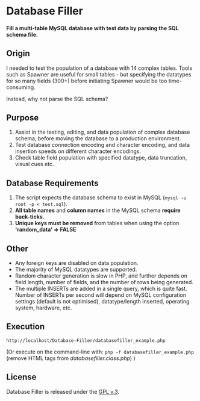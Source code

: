 
# Database Filler

####  Fill a multi-table MySQL database with test data by parsing the SQL schema file.


## Origin

I needed to test the population of a database with 14 complex tables. Tools such as Spawner are useful for small tables - but specifying the datatypes for so many fields (300+) before initiating Spawner would be too time-consuming.

Instead, why not parse the SQL schema?


## Purpose

1. Assist in the testing, editing, and data population of complex database schema, before moving the database to a production environment.
2. Test database connection encoding and character encoding, and data insertion speeds on different character encodings.
3. Check table field population with specified datatype, data truncation, visual cues etc.


## Database Requirements

1. The script expects the database schema to exist in MySQL (`mysql -u root -p < test.sql`).
2. **All table names** and **column names** in the MySQL schema **require back-ticks.**
3. **Unique keys must be removed** from tables when using the option **'random_data' => FALSE**


## Other

- Any foreign keys are disabled on data population.
- The majority of MySQL datatypes are supported.
- Random character generation is slow in PHP, and further depends on field length, number of fields, and the number of rows being generated.
- The multiple INSERTs are added in a single query, which is quite fast. Number of INSERTs per second will depend on MySQL configuration settings (default is not optimised), datatype/length inserted, operating system, hardware, etc.


## Execution

`http://localhost/Database-Filler/databasefiller_example.php`

(Or execute on the command-line with: `php -f databasefiller_example.php` (remove HTML tags from  *databasefiller.class.php*) )


## License

Database Filler is released under the [GPL v.3](https://www.gnu.org/licenses/gpl-3.0.html).
